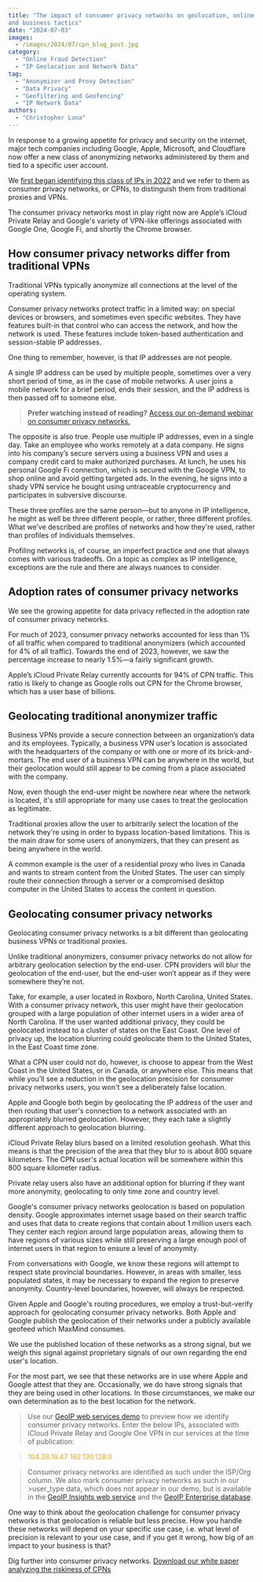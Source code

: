 ```yaml
---
title: "The impact of consumer privacy networks on geolocation, online security, 
and business tactics"
date: "2024-07-03"
images:
  - /images/2024/07/cpn_blog_post.jpg
category:
  - "Online Fraud Detection"
  - "IP Geolocation and Network Data"
tag:
  - "Anonymizer and Proxy Detection"
  - "Data Privacy"
  - "Geofiltering and Geofencing"
  - "IP Network Data"
authors:
  - "Christopher Luna"
---
```

In response to a growing appetite for privacy and security on the internet, 
major tech companies including Google, Apple, Microsoft, and Cloudflare now 
offer a new class of anonymizing networks administered by them and tied to a 
specific user account. 

We [first began identifying this class of IPs in 2022](https://blog.maxmind.com/2022/03/introducing-consumer-privacy-networks/)
and we refer to them as consumer privacy networks, or CPNs, to distinguish them 
from traditional proxies and VPNs. 

The consumer privacy networks most in play right now are Apple’s iCloud Private 
Relay and Google's variety of VPN-like offerings associated with Google One, 
Google Fi, and shortly the Chrome browser.

## How consumer privacy networks differ from traditional VPNs

Traditional VPNs typically anonymize all connections at the level of the 
operating system.

Consumer privacy networks protect traffic in a limited way: on special devices 
or browsers, and sometimes even specific websites. They have features built-in 
that control who can access the network, and how the network is used. These 
features include token-based authentication and session-stable IP addresses.

One thing to remember, however, is that IP addresses are not people.

A single IP address can be used by multiple people, sometimes over a very short 
period of time, as in the case of mobile networks. A user joins a mobile network 
for a brief period, ends their session, and the IP address is then passed off 
to someone else. 

>**Prefer watching instead of reading?** [Access our on-demand webinar on 
>consumer privacy networks.](https://get.maxmind.com/consumer-privacy-networks-on-demand-webinar?utm_campaign=CPN%20webinar&utm_source=blog&utm_medium=post)

The opposite is also true. People use multiple IP addresses, even in a single 
day. Take an employee who works remotely at a data company. He signs into his 
company’s secure servers using a business VPN and uses a company credit card to 
make authorized purchases. At lunch, he uses his personal Google Fi connection, 
which is secured with the Google VPN, to shop online and avoid getting targeted 
ads. In the evening, he signs into a shady VPN service he bought using 
untraceable cryptocurrency and participates in subversive discourse.

These three profiles are the same person—but to anyone in IP intelligence, he 
might as well be three different people, or rather, three different profiles. 
What we’ve described are profiles of networks and how they're used, rather than 
profiles of individuals themselves.

Profiling networks is, of course, an imperfect practice and one that always 
comes with various tradeoffs. On a topic as complex as IP intelligence, 
exceptions are the rule and there are always nuances to consider. 

## Adoption rates of consumer privacy networks 

We see the growing appetite for data privacy reflected in the adoption rate of 
consumer privacy networks. 

For much of 2023, consumer privacy networks accounted for less than 1% of all 
traffic when compared to traditional anonymizers (which accounted for 4% of all 
traffic). Towards the end of 2023, however, we saw the percentage increase to 
nearly 1.5%—a fairly significant growth. 

Apple’s iCloud Private Relay currently accounts for 94% of CPN traffic. This 
ratio is likely to change as Google rolls out CPN for the Chrome browser, which 
has a user base of billions. 

## Geolocating traditional anonymizer traffic 

Business VPNs provide a secure connection between an organization’s data and its 
employees. Typically, a business VPN user’s location is associated with the 
headquarters of the company or with one or more of its brick-and-mortars. The 
end user of a business VPN can be anywhere in the world, but their geolocation 
would still appear to be coming from a place associated with the company. 

Now, even though the end-user might be nowhere near where the network is 
located, it's still appropriate for many use cases to treat the geolocation as 
legitimate. 

Traditional proxies allow the user to arbitrarily select the location of the 
network they're using in order to bypass location-based limitations. This is the
 main draw for some users of anonymizers, that they can present as being 
 anywhere in the world. 

A common example is the user of a residential proxy who lives in Canada and 
wants to stream content from the United States. The user can simply route their 
connection through a server or a compromised desktop computer in the United 
States to access the content in question.

## Geolocating consumer privacy networks 

Geolocating consumer privacy networks is a bit different than geolocating 
business VPNs or traditional proxies. 

Unlike traditional anonymizers, consumer privacy networks do not allow for 
arbitrary geolocation selection by the end-user. CPN providers will blur the 
geolocation of the end-user, but the end-user won’t appear as if they were 
somewhere they’re not. 

Take, for example, a user located in Roxboro, North Carolina, United States. 
With a consumer privacy network, this user might have their geolocation grouped 
with a large population of other internet users in a wider area of North 
Carolina. If the user wanted additional privacy, they could be geolocated 
instead to a cluster of states on the East Coast. One level of privacy up, the 
location blurring could geolocate them to the United States, in the East Coast 
time zone. 

What a CPN user could not do, however, is choose to appear from the West Coast 
in the United States, or in Canada, or anywhere else. This means that while 
you’ll see a reduction in the geolocation precision for consumer privacy 
networks users, you won't see a deliberately false location.

Apple and Google both begin by geolocating the IP address of the user and then 
routing that user's connection to a network associated with an appropriately 
blurred geolocation. However, they each take a slightly different approach to 
geolocation blurring.

iCloud Private Relay blurs based on a limited resolution geohash. What this 
means is that the precision of the area that they blur to is about 800 square 
kilometers. The CPN user's actual location will be somewhere within this 800 
square kilometer radius. 

Private relay users also have an additional option for blurring if they want 
more anonymity, geolocating to only time zone and country level.

Google's consumer privacy networks geolocation is based on population density. 
Google approximates internet usage based on their search traffic and uses that 
data to create regions that contain about 1 million users each. They center each 
region around large population areas, allowing them to have regions of various 
sizes while still preserving a large enough pool of internet users in that 
region to ensure a level of anonymity.

From conversations with Google, we know these regions will attempt to respect 
state provincial boundaries. However, in areas with smaller, less populated 
states, it may be necessary to expand the region to preserve anonymity. 
Country-level boundaries, however, will always be respected. 

Given Apple and Google's routing procedures, we employ a trust-but-verify 
approach for geolocating consumer privacy networks. Both Apple and Google 
publish the geolocation of their networks under a publicly available geofeed 
which MaxMind consumes. 

We use the published location of these networks as a strong signal, but we weigh 
this signal against proprietary signals of our own regarding the end user's 
location.

For the most part, we see that these networks are in use where Apple and Google 
attest that they are. Occasionally, we do have strong signals that they are 
being used in other locations. In those circumstances, we make our own 
determination as to the best location for the network.

>Use our [GeoIP web services demo](https://www.maxmind.com/en/geoip-web-services-demo?utm_source=hs_email&utm_medium=email&_hsenc=p2ANqtz-9lzJga_HnWdqTZzffzaMYxzyAFRCNAsTJ5KY8q0Ttb0j6n_-wHrVbGxj9MQUaktpm-JLD0) 
>to preview how we identify consumer privacy networks. Enter the below IPs, 
>associated with iCloud Private Relay and Google One VPN in our services at the 
>time of publication:

><span style="color:orange">
>104.28.16.47
>162.120.128.0</span>
 
>Consumer privacy networks are identified as such under the ISP/Org column. We 
>also mark consumer privacy networks as such in our >user_type data, which does 
>not appear in our demo, but is available in the [GeoIP Insights web service](https://www.maxmind.com/en/geoip-api-web-services?utm_source=hs_email&utm_medium=email&_hsenc=p2ANqtz-9lzJga_HnWdqTZzffzaMYxzyAFRCNAsTJ5KY8q0Ttb0j6n_-wHrVbGxj9MQUaktpm-JLD0) and 
>the [GeoIP Enterprise database](https://www.maxmind.com/en/solutions/geoip2-enterprise-product-suite/enterprise-database?utm_source=hs_email&utm_medium=email&_hsenc=p2ANqtz-9lzJga_HnWdqTZzffzaMYxzyAFRCNAsTJ5KY8q0Ttb0j6n_-wHrVbGxj9MQUaktpm-JLD0).

One way to think about the geolocation challenge for consumer privacy networks 
is that geolocation is reliable but less precise. How you handle these networks 
will depend on your specific use case, i.e. what level of precision is relevant 
to your use case, and if you get it wrong, how big of an impact to your business 
is that? 

Dig further into consumer privacy networks. [Download our white paper analyzing 
the riskiness of CPNs](https://get.maxmind.com/analyzing-riskiness-of-consumer-privacy-networks-white-paper?utm_campaign=CPN%20white%20paper&utm_source=blog%20post)
